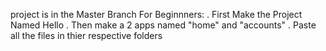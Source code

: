 project is in the Master Branch 
For Beginnners:
. First Make the Project Named Hello
. Then make a 2 apps named "home" and "accounts"
. Paste all the files in thier respective folders
